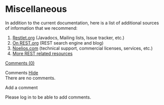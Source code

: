 Miscellaneous
=============

In addition to the current documentation, here is a list of additional
sources of information that we recommend:

1.  [Restlet.org](http://web.archive.org/web/20111105220816/http://www.restlet.org/)
    (Javadocs, Mailing lists, Issue tracker, etc.)
2.  [On
    REST.org](http://web.archive.org/web/20111105220816/http://www.onrest.org/)
    (REST search engine and blog)
3.  [Noelios.com](http://web.archive.org/web/20111105220816/http://www.noelios.com/)
    (technical support, commercial licenses, services, etc.)
4.  [More REST related
    resources](http://web.archive.org/web/20111105220816/http://www.restlet.org/about/faq#04)

[Comments
(0)](http://web.archive.org/web/20111105220816/http://wiki.restlet.org/docs_2.0/13-restlet/24-restlet.html#)

Comments
[Hide](http://web.archive.org/web/20111105220816/http://wiki.restlet.org/docs_2.0/13-restlet/24-restlet.html#)
\
There are no comments.

Add a comment

Please log in to be able to add comments.
